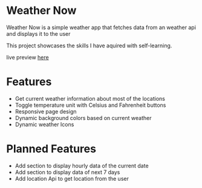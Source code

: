 # Weather Now

Weather Now is a simple weather app that fetches data from an weather api and displays it to the user

This project showcases the skills I have aquired with self-learning.

live preview [here](https://a6ih.github.io/weather-app/)

# Features

- Get current weather information about most of the locations
- Toggle temperature unit with Celsius and Fahrenheit buttons
- Responsive page design
- Dynamic background colors based on current weather
- Dynamic weather Icons

# Planned Features

- Add section to display hourly data of the current date
- Add section to display data of next 7 days
- Add location Api to get location from the user
